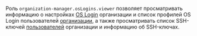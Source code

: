 Роль `organization-manager.osLogins.viewer` позволяет просматривать информацию о настройках [OS Login](../../../organization/concepts/os-login.md) организации и список профилей OS Login пользователей [организации](../../../organization/quickstart.md), а также просматривать список SSH-ключей [пользователей](../../../overview/roles-and-resources.md#users) организации и информацию об SSH-ключах.
